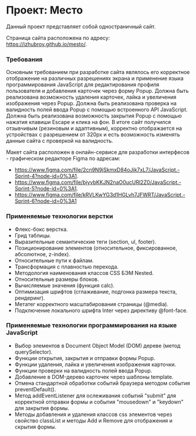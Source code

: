 # Проект: Место
Данный проект представляет собой одностраничный сайт.

Страница сайта расположена по адресу: https://izhubrov.github.io/mesto/.

### Требования
Основным требованием при разработке сайта являлось его корректное отображение на различных разрешениях экрана и применение языка программирования JavaScript для редактирования профиля пользователя и добавления карточек через форму Popup.
Должна быть реализована возможность удаления карточек, лайка и увеличения изображения через Popup.
Должна быть реализована проверка на валидность полей ввода Popup с помощью встроенного API JavaScript.
Должна быть реализована возможность закрытия Popup с помощью нажатия клавиши Escape и клика на фон.
В итоге сайт получился отзывчивым (резиновым и адаптивным), корректно отображается на устройствах с разрешением от 320px и есть возможность изменять данные сайта с проверкой на валидность.

Макет сайта расположен в онлайн-сервисе для разработки интерфесов - графическом редакторе Figma по адресам:
* https://www.figma.com/file/2cn9N9jSkmxD84oJik7xL7/JavaScript.-Sprint-4?node-id=0%3A1.
* https://www.figma.com/file/bjyvbKKJN2naO0ucURl2Z0/JavaScript.-Sprint-5?node-id=0%3A1.
* https://www.figma.com/file/kRVLKwYG3d1HGLvh7JFWRT/JavaScript.-Sprint-6?node-id=0%3A1

### Применяемые технологии верстки
* Флекс-бокс верстка.
* Грид таблицы.
* Выразительные семантические теги (section, ul, footer).
* Позиционирование элементов (относительное, фиксированное, абсолютное, z-index).
* Относительные пути к файлам.
* Трансформация с плавностью перехода.
* Методология наименования классов CSS БЭМ Nested.
* Относительные размеры блоков.
* Вычисляемые значения (функция calc).
* Оптимизация шрифтов (сглаживание, подгонка размера текста, рендеринг).
* Метатег корректного масштабирования страницы (@media).
* Подключение локального шрифта Inter через директиву @font-face.


### Применяемые технологии программирования на языке JavaScript
* Выбор элементов в Document Object Model (DOM) дереве (метод querySelector).
* Функции открытия, закрытия и отправки формы Popup.
* Функции удаления, лайка и увеличения изображения карточки.
* Функции проверки на валидность полей ввода Popup.
* Добавление в DOM-дерево карточек через шаблоны template.
* Отмена стандартной обработки событий браузера методом события preventDefault().
* Метод addEventListener для ослеживания событий "submit" для корректной отправки формы и события "mousedown" и "keydown"  для закрытия формы.
* Методы добавления и удаления классов css элементов через свойство classList и методы Add и Remove для отображения и скрытия формы.

